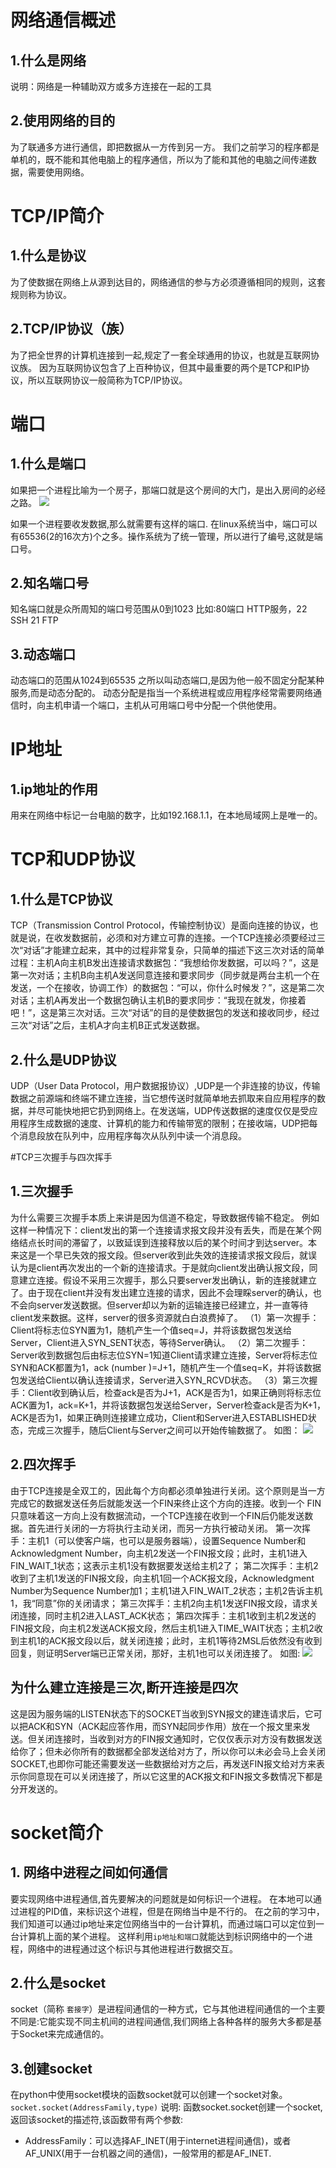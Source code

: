 # 网络通信概述
## 1.什么是网络
说明：网络是一种辅助双方或多方连接在一起的工具
## 2.使用网络的目的
为了联通多方进行通信，即把数据从一方传到另一方。
我们之前学习的程序都是单机的，既不能和其他电脑上的程序通信，所以为了能和其他的电脑之间传递数据，需要使用网络。

# TCP/IP简介
## 1.什么是协议
为了使数据在网络上从源到达目的，网络通信的参与方必须遵循相同的规则，这套规则称为协议。
## 2.TCP/IP协议（族）
为了把全世界的计算机连接到一起,规定了一套全球通用的协议，也就是互联网协议族。
因为互联网协议包含了上百种协议，但其中最重要的两个是TCP和IP协议，所以互联网协议一般简称为TCP/IP协议。

# 端口
## 1.什么是端口
如果把一个进程比喻为一个房子，那端口就是这个房间的大门，是出入房间的必经之路。
![](/assets/端口.png)

如果一个进程要收发数据,那么就需要有这样的端口.
在linux系统当中，端口可以有65536(2的16次方)个之多。操作系统为了统一管理，所以进行了编号,这就是端口号。
## 2.知名端口号
知名端口就是众所周知的端口号范围从0到1023
比如:80端口 HTTP服务，22 SSH 21 FTP

## 3.动态端口
动态端口的范围从1024到65535
之所以叫动态端口,是因为他一般不固定分配某种服务,而是动态分配的。
动态分配是指当一个系统进程或应用程序经常需要网络通信时，向主机申请一个端口，主机从可用端口号中分配一个供他使用。

# IP地址
## 1.ip地址的作用
用来在网络中标记一台电脑的数字，比如192.168.1.1，在本地局域网上是唯一的。
# TCP和UDP协议
## 1.什么是TCP协议
TCP（Transmission Control Protocol，传输控制协议）是面向连接的协议，也就是说，在收发数据前，必须和对方建立可靠的连接。一个TCP连接必须要经过三次“对话”才能建立起来，其中的过程非常复杂，只简单的描述下这三次对话的简单过程：主机A向主机B发出连接请求数据包：“我想给你发数据，可以吗？”，这是第一次对话；主机B向主机A发送同意连接和要求同步（同步就是两台主机一个在发送，一个在接收，协调工作）的数据包：“可以，你什么时候发？”，这是第二次对话；主机A再发出一个数据包确认主机B的要求同步：“我现在就发，你接着吧！”，这是第三次对话。三次“对话”的目的是使数据包的发送和接收同步，经过三次“对话”之后，主机A才向主机B正式发送数据。
## 2.什么是UDP协议
UDP（User Data Protocol，用户数据报协议）,UDP是一个非连接的协议，传输数据之前源端和终端不建立连接，当它想传送时就简单地去抓取来自应用程序的数据，并尽可能快地把它扔到网络上。在发送端，UDP传送数据的速度仅仅是受应用程序生成数据的速度、计算机的能力和传输带宽的限制；在接收端，UDP把每个消息段放在队列中，应用程序每次从队列中读一个消息段。

#TCP三次握手与四次挥手
## 1.三次握手
为什么需要三次握手本质上来讲是因为信道不稳定，导致数据传输不稳定。
例如这样一种情况下：client发出的第一个连接请求报文段并没有丢失，而是在某个网络结点长时间的滞留了，以致延误到连接释放以后的某个时间才到达server。本来这是一个早已失效的报文段。但server收到此失效的连接请求报文段后，就误认为是client再次发出的一个新的连接请求。于是就向client发出确认报文段，同意建立连接。假设不采用三次握手，那么只要server发出确认，新的连接就建立了。由于现在client并没有发出建立连接的请求，因此不会理睬server的确认，也不会向server发送数据。但server却以为新的运输连接已经建立，并一直等待client发来数据。这样，server的很多资源就白白浪费掉了。
（1）第一次握手：Client将标志位SYN置为1，随机产生一个值seq=J，并将该数据包发送给Server，Client进入SYN_SENT状态，等待Server确认。
（2）第二次握手：Server收到数据包后由标志位SYN=1知道Client请求建立连接，Server将标志位SYN和ACK都置为1，ack (number )=J+1，随机产生一个值seq=K，并将该数据包发送给Client以确认连接请求，Server进入SYN_RCVD状态。
（3）第三次握手：Client收到确认后，检查ack是否为J+1，ACK是否为1，如果正确则将标志位ACK置为1，ack=K+1，并将该数据包发送给Server，Server检查ack是否为K+1，ACK是否为1，如果正确则连接建立成功，Client和Server进入ESTABLISHED状态，完成三次握手，随后Client与Server之间可以开始传输数据了。
如图：
![](/assets/三次握手.png)

## 2.四次挥手
由于TCP连接是全双工的，因此每个方向都必须单独进行关闭。这个原则是当一方完成它的数据发送任务后就能发送一个FIN来终止这个方向的连接。收到一个 FIN只意味着这一方向上没有数据流动，一个TCP连接在收到一个FIN后仍能发送数据。首先进行关闭的一方将执行主动关闭，而另一方执行被动关闭。
第一次挥手：主机1（可以使客户端，也可以是服务器端），设置Sequence Number和Acknowledgment Number，向主机2发送一个FIN报文段；此时，主机1进入FIN_WAIT_1状态；这表示主机1没有数据要发送给主机2了；
第二次挥手：主机2收到了主机1发送的FIN报文段，向主机1回一个ACK报文段，Acknowledgment Number为Sequence Number加1；主机1进入FIN_WAIT_2状态；主机2告诉主机1，我“同意”你的关闭请求；
第三次挥手：主机2向主机1发送FIN报文段，请求关闭连接，同时主机2进入LAST_ACK状态；
第四次挥手：主机1收到主机2发送的FIN报文段，向主机2发送ACK报文段，然后主机1进入TIME_WAIT状态；主机2收到主机1的ACK报文段以后，就关闭连接；此时，主机1等待2MSL后依然没有收到回复，则证明Server端已正常关闭，那好，主机1也可以关闭连接了。
如图:
![](/assets/四次挥手.png)
## 为什么建立连接是三次,断开连接是四次
这是因为服务端的LISTEN状态下的SOCKET当收到SYN报文的建连请求后，它可以把ACK和SYN（ACK起应答作用，而SYN起同步作用）放在一个报文里来发送。但关闭连接时，当收到对方的FIN报文通知时，它仅仅表示对方没有数据发送给你了；但未必你所有的数据都全部发送给对方了，所以你可以未必会马上会关闭SOCKET,也即你可能还需要发送一些数据给对方之后，再发送FIN报文给对方来表示你同意现在可以关闭连接了，所以它这里的ACK报文和FIN报文多数情况下都是分开发送的。

# socket简介
## 1. 网络中进程之间如何通信
要实现网络中进程通信,首先要解决的问题就是如何标识一个进程。
在本地可以通过进程的PID值，来标识这个进程，但是在网络当中是不行的。
在之前的学习中，我们知道可以通过ip地址来定位网络当中的一台计算机，而通过端口可以定位到一台计算机上面的某个进程。
这样利用`ip地址和端口`就能达到标识网络中的一个进程，网络中的进程通过这个标识与其他进程进行数据交互。
## 2.什么是socket
socket（简称 `套接字`）是进程间通信的一种方式，它与其他进程间通信的一个主要不同是:它能实现不同主机间的进程间通信,我们网络上各种各样的服务大多都是基于Socket来完成通信的。
## 3.创建socket
在python中使用socket模块的函数socket就可以创建一个socket对象。
`socket.socket(AddressFamily,type)`
说明:
函数socket.socket创建一个socket,返回该socket的描述符,该函数带有两个参数:
* AddressFamily：可以选择AF_INET(用于internet进程间通信)，或者AF_UNIX(用于一台机器之间的通信)，一般常用的都是AF_INET.





















     

